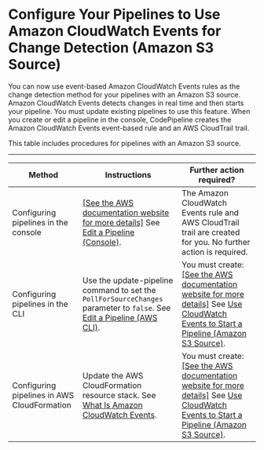 # Configure Your Pipelines to Use Amazon CloudWatch Events for Change Detection \(Amazon S3 Source\)<a name="trigger-S3-migration-cwe"></a>

You can now use event\-based Amazon CloudWatch Events rules as the change detection method for your pipelines with an Amazon S3 source\. Amazon CloudWatch Events detects changes in real time and then starts your pipeline\. You must update existing pipelines to use this feature\. When you create or edit a pipeline in the console, CodePipeline creates the Amazon CloudWatch Events event\-based rule and an AWS CloudTrail trail\.

This table includes procedures for pipelines with an Amazon S3 source\.


****  

| Method | Instructions | Further action required? | 
| --- | --- | --- | 
| Configuring pipelines in the console |  [\[See the AWS documentation website for more details\]](http://docs.aws.amazon.com/codepipeline/latest/userguide/trigger-S3-migration-cwe.html) See [Edit a Pipeline \(Console\)](pipelines-edit.md#pipelines-edit-console)\.  |  The Amazon CloudWatch Events rule and AWS CloudTrail trail are created for you\.  No further action is required\.  | 
| Configuring pipelines in the CLI |  Use the update\-pipeline command to set the `PollForSourceChanges` parameter to `false`\. See [Edit a Pipeline \(AWS CLI\)](pipelines-edit.md#pipelines-edit-cli)\.  |  You must create: [\[See the AWS documentation website for more details\]](http://docs.aws.amazon.com/codepipeline/latest/userguide/trigger-S3-migration-cwe.html) See [Use CloudWatch Events to Start a Pipeline \(Amazon S3 Source\)](create-cloudtrail-S3-source.md)\.  | 
| Configuring pipelines in AWS CloudFormation |  Update the AWS CloudFormation resource stack\. See [What Is Amazon CloudWatch Events](https://docs.aws.amazon.com/AmazonCloudWatch/latest/events/)\.  |  You must create: [\[See the AWS documentation website for more details\]](http://docs.aws.amazon.com/codepipeline/latest/userguide/trigger-S3-migration-cwe.html) See [Use CloudWatch Events to Start a Pipeline \(Amazon S3 Source\)](create-cloudtrail-S3-source.md)\.  | 